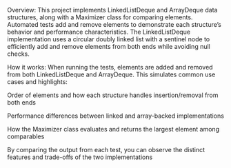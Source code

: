 Overview: This project implements LinkedListDeque and ArrayDeque data structures, along with a Maximizer class for comparing elements. Automated tests add and remove elements to demonstrate each structure’s behavior and performance characteristics. The LinkedListDeque implementation uses a circular doubly linked list with a sentinel node to efficiently add and remove elements from both ends while avoiding null checks.

  How it works: When running the tests, elements are added and removed from both LinkedListDeque and ArrayDeque. This simulates common use cases and highlights:

  Order of elements and how each structure handles insertion/removal from both ends

  Performance differences between linked and array-backed implementations

  How the Maximizer class evaluates and returns the largest element among comparables

  By comparing the output from each test, you can observe the distinct features and trade-offs of the two implementations

